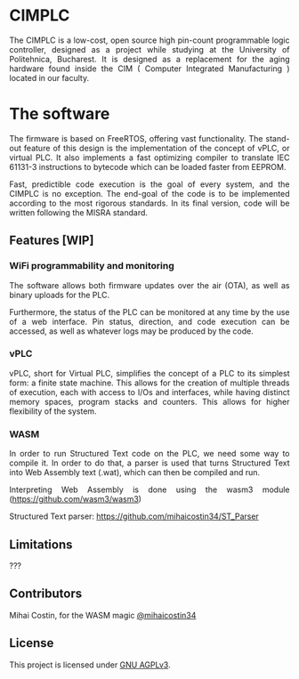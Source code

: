 <div style="text-align: justify">

# CIMPLC
The CIMPLC is a low-cost, open source high pin-count programmable logic controller, designed as a project while studying at the University of Politehnica, Bucharest. It is designed as a replacement for the aging hardware found inside the CIM ( Computer Integrated Manufacturing ) located in our faculty.

# The software
The firmware is based on FreeRTOS, offering vast functionality. The stand-out feature of this design is the implementation of the concept of vPLC, or virtual PLC. It also implements a fast optimizing compiler to translate IEC 61131-3 instructions to bytecode which can be loaded faster from EEPROM.

Fast, predictible code execution is the goal of every system, and the CIMPLC is no exception. The end-goal of the code is to be implemented according to the most rigorous standards. In its final version, code will be written following the MISRA standard.
## Features [WIP]

### WiFi programmability and monitoring
The software allows both firmware updates over the air (OTA), as well as binary uploads for the PLC.

Furthermore, the status of the PLC can be monitored at any time by the use of a web interface. Pin status, direction, and code execution can be accessed, as well as whatever logs may be produced by the code.

### vPLC
vPLC, short for Virtual PLC, simplifies the concept of a PLC to its simplest form: a finite state machine. This allows for the creation of multiple threads of execution, each with access to I/Os and interfaces, while having distinct memory spaces, program stacks and counters. This allows for higher flexibility of the system.

### WASM
In order to run Structured Text code on the PLC, we need some way to compile it. In order to do that, a parser is used that turns Structured Text into Web Assembly text (.wat), which can then be compiled and run.
  
Interpreting Web Assembly is done using the wasm3 module (https://github.com/wasm3/wasm3)
  
Structured Text parser: https://github.com/mihaicostin34/ST_Parser  
## Limitations

???
## Contributors

Mihai Costin, for the WASM magic [@mihaicostin34](https://github.com/mihaicostin34)
## License

This project is licensed under [GNU AGPLv3](https://choosealicense.com/licenses/agpl-3.0/).
</div>
